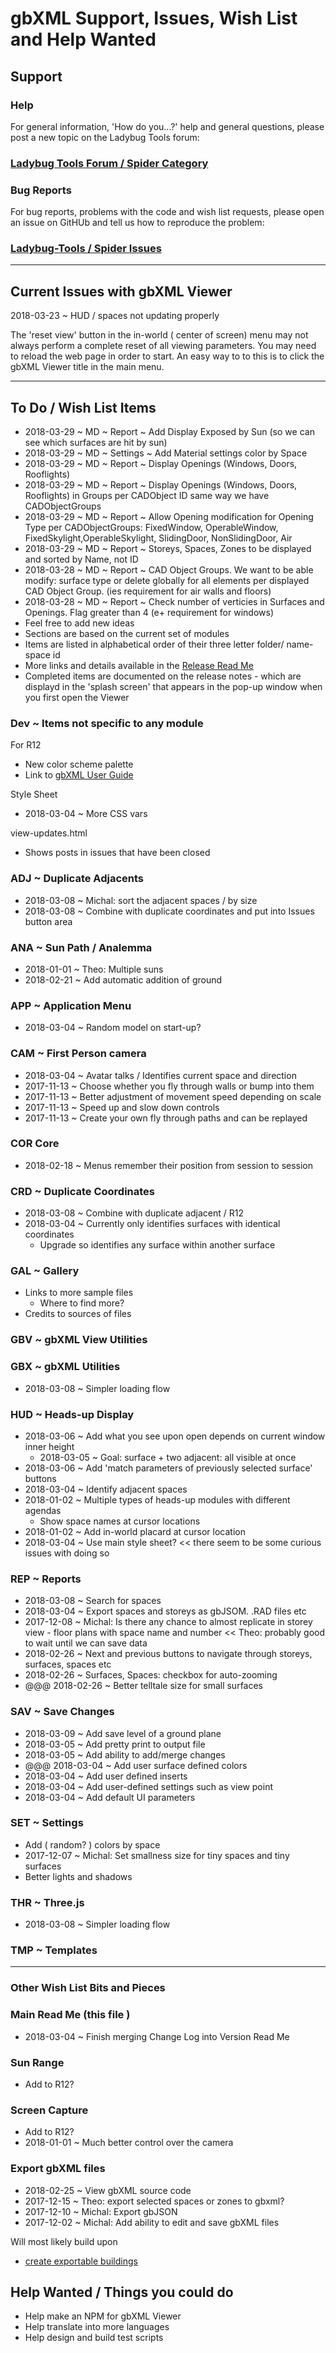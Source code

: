 
# gbXML Support, Issues, Wish List and Help Wanted

## Support

### Help

For general information, 'How do you...?' help and general questions, please post a new topic on the Ladybug Tools forum:

### [Ladybug Tools Forum / Spider Category]( http://discourse.ladybug.tools/c/spider)


### Bug Reports

For bug reports, problems with the code and wish list requests, please open an issue on GitHUb and tell us how to reproduce the problem:

### [Ladybug-Tools / Spider Issues]( https://github.com/ladybug-tools/spider/issues )

***

## Current Issues with gbXML Viewer

2018-03-23 ~ HUD / spaces not updating properly

The 'reset view' button in the in-world ( center of screen) menu may not always perform a complete reset of all viewing parameters. You may need to reload the web page in order to start. An easy way to to this is to click the gbXML Viewer title in the main menu.


***

## To Do / Wish List Items

* 2018-03-29 ~ MD ~ Report ~ Add Display Exposed by Sun (so we can see which surfaces are hit by sun) 
* 2018-03-29 ~ MD ~ Settings ~ Add Material settings color by Space
* 2018-03-29 ~ MD ~ Report ~ Display Openings (Windows, Doors, Rooflights) 
* 2018-03-29 ~ MD ~ Report ~ Display Openings (Windows, Doors, Rooflights) in Groups per CADObject ID same way we have CADObjectGroups
* 2018-03-29 ~ MD ~ Report ~ Allow Opening modification for Opening Type per CADObjectGroups: FixedWindow, OperableWindow, FixedSkylight,OperableSkylight, SlidingDoor, NonSlidingDoor, Air
* 2018-03-29 ~ MD ~ Report ~ Storeys, Spaces, Zones to be displayed and sorted by Name, not ID
* 2018-03-28 ~ MD ~ Report ~ CAD Object Groups. We want to be able modify: surface type or delete globally for all elements per displayed CAD Object Group. (ies requirement for air walls and floors)
* 2018-03-28 ~ MD ~ Report ~ Check number of verticies in Surfaces and Openings. Flag greater than 4 (e+ requirement for windows)
* Feel free to add new ideas
* Sections are based on the current set of modules
* Items are listed in alphabetical order of their three letter folder/ name-space id
* More links and details available in the [Release Read Me]( http://www.ladybug.tools/spider/#gbxml-viewer/r11/README.md )
* Completed items are documented on the release notes - which are displayd in the 'splash screen' that appears in the pop-up window when you first open the Viewer

### Dev ~ Items not specific to any module

For R12

* New color scheme palette
* Link to [gbXML User Guide]( http://www.ladybug.tools/spider/read-gbxml/gbxml-user-guide/gbxml-user-guide.html )

Style Sheet

* 2018-03-04 ~ More CSS vars

view-updates.html

* Shows posts in issues that have been closed



### ADJ ~ Duplicate Adjacents

* 2018-03-08 ~ Michal: sort the adjacent spaces / by size
* 2018-03-08 ~ Combine with duplicate coordinates and put into Issues button area

### ANA ~ Sun Path / Analemma

* 2018-01-01 ~ Theo: Multiple suns
* 2018-02-21 ~ Add automatic addition of ground


### APP ~ Application Menu

* 2018-03-04 ~ Random model on start-up?


### CAM ~ First Person camera

* 2018-03-04 ~ Avatar talks / Identifies current space and direction
* 2017-11-13 ~ Choose whether you fly through walls or bump into them
* 2017-11-13 ~ Better adjustment of movement speed depending on scale
* 2017-11-13 ~ Speed up and slow down controls
* 2017-11-13 ~ Create your own fly through paths and can be replayed


### COR Core

* 2018-02-18 ~ Menus remember their position from session to session


### CRD ~ Duplicate Coordinates

* 2018-03-08 ~ Combine with duplicate adjacent / R12
* 2018-03-04 ~ Currently only identifies surfaces with identical coordinates
	* Upgrade so identifies any surface within another surface


### GAL ~ Gallery

* Links to more sample files
	* Where to find more?
* Credits to sources of files


### GBV ~ gbXML View Utilities



### GBX ~ gbXML Utilities

* 2018-03-08 ~ Simpler loading flow


### HUD ~ Heads-up Display

* 2018-03-06 ~ Add what you see upon open depends on current window inner height
	* 2018-03-05 ~ Goal: surface + two adjacent: all visible at once
* 2018-03-06 ~ Add 'match parameters of previously selected surface' buttons
* 2018-03-04 ~ Identify adjacent spaces
* 2018-01-02 ~ Multiple types of heads-up modules with different agendas
	* Show space names at cursor locations
* 2018-01-02 ~ Add in-world placard at cursor location
* 2018-03-04 ~ Use main style sheet? << there seem to be some curious issues with doing so


### REP ~ Reports

* 2018-03-08 ~ Search for spaces
* 2018-03-04 ~ Export spaces and storeys as gbJSOM. .RAD files etc
* 2017-12-08 ~ Michal: Is there any chance to almost replicate in storey view - floor plans with space name and number << Theo: probably good to wait until we can save data
* 2018-02-26 ~ Next and previous buttons to navigate through storeys, surfaces, spaces etc
* 2018-02-26 ~ Surfaces, Spaces: checkbox for auto-zooming
* @@@ 2018-02-26 ~ Better telltale size for small surfaces


### SAV ~ Save Changes

* 2018-03-09 ~ Add save level of a ground plane
* 2018-03-05 ~ Add pretty print to output file
* 2018-03-05 ~ Add ability to add/merge changes
* @@@ 2018-03-04 ~ Add user surface defined colors
* 2018-03-04 ~ Add user defined inserts
* 2018-03-04 ~ Add user-defined settings such as view point
* 2018-03-04 ~ Add default UI parameters


### SET ~ Settings

* Add ( random? ) colors by space
* 2017-12-07 ~ Michal: Set smallness size for tiny spaces and tiny surfaces
* Better lights and shadows


### THR ~ Three.js

* 2018-03-08 ~ Simpler loading flow


### TMP ~ Templates




***

### Other Wish List Bits and Pieces


### Main Read Me (this file )

* 2018-03-04 ~ Finish merging Change Log into Version Read Me


### Sun Range

* Add to R12?


### Screen Capture

* Add to R12?
* 2018-01-01 ~ Much better control over the camera


### Export gbXML files

* 2018-02-25 ~ View gbXML source code
* 2017-12-15 ~ Theo: export selected spaces or zones to gbxml?
* 2017-12-10 ~ Michal: Export gbJSON
* 2017-12-02 ~ Michal: Add ability to edit and save gbXML files

Will most likely build upon

* [create exportable buildings]( https://github.com/ladybug-tools/spider/tree/master/cookbook/07-create-exportable-buildings )


## Help Wanted / Things you could do

* Help make an NPM for gbXML Viewer
* Help translate into more languages
* Help design and build test scripts
